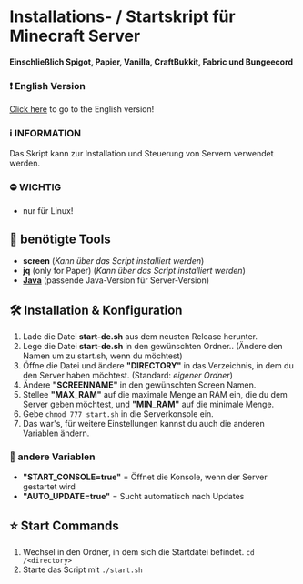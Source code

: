 # Installations- / Startskript für Minecraft Server
#### Einschließlich Spigot, Papier, Vanilla, CraftBukkit, Fabric und Bungeecord

### :heavy_exclamation_mark: English Version
[Click here](https://github.com/FetzerTony/startupScript-Minecraft-V2/) to go to the English version!

### :information_source: INFORMATION
Das Skript kann zur Installation und Steuerung von Servern verwendet werden.

### :no_entry: WICHTIG
- nur für Linux!

## :wrench: benötigte Tools
- **screen** (_Kann über das Script installiert werden_)
- **jq** (only for Paper) (_Kann über das Script installiert werden_)
- [**Java**](https://www.digitalocean.com/community/tutorials/how-to-install-java-with-apt-on-ubuntu-18-04-de) (passende Java-Version für Server-Version)

## :hammer_and_wrench: Installation & Konfiguration
1. Lade die Datei **start-de.sh** aus dem neusten Release herunter.
3. Lege die Datei **start-de.sh** in den gewünschten Ordner.. (Ändere den Namen um zu start.sh, wenn du möchtest)
4. Öffne die Datei und ändere **"DIRECTORY"** in das Verzeichnis, in dem du den Server haben möchtest. (Standard: _eigener Ordner_)
5. Ändere **"SCREENNAME"** in den gewünschten Screen Namen.
6. Stellee **"MAX_RAM"** auf die maximale Menge an RAM ein, die du dem Server geben möchtest, und **"MIN_RAM"** auf die minimale Menge.
7. Gebe `chmod 777 start.sh` in die Serverkonsole ein.
8. Das war's, für weitere Einstellungen kannst du auch die anderen Variablen ändern.

### :page_facing_up: andere Variablen

- **"START_CONSOLE=true"** = Öffnet die Konsole, wenn der Server gestartet wird
- **"AUTO_UPDATE=true"** = Sucht automatisch nach Updates

## :star: Start Commands
1. Wechsel in den Ordner, in dem sich die Startdatei befindet. ```cd /<directory>```
2. Starte das Script mit ```./start.sh```
